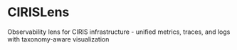 # CIRISLens
Observability lens for CIRIS infrastructure - unified metrics, traces, and logs with taxonomy-aware visualization
